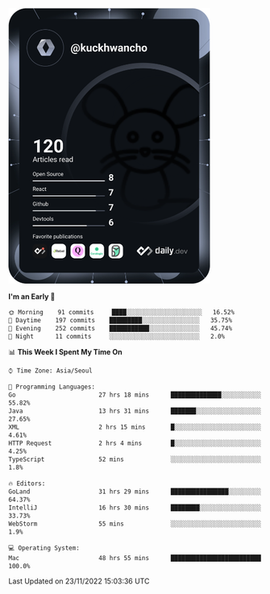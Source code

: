 <a href="https://app.daily.dev/kuckhwancho"><img src="https://github.com/kuckjwi0928/kuckjwi0928/blob/master/devcard.svg" width="400" alt="Kuckjwi Devcard"/></a>

<!--START_SECTION:waka-->
**I'm an Early 🐤** 

```text
🌞 Morning    91 commits     ████░░░░░░░░░░░░░░░░░░░░░   16.52% 
🌆 Daytime    197 commits    █████████░░░░░░░░░░░░░░░░   35.75% 
🌃 Evening    252 commits    ███████████░░░░░░░░░░░░░░   45.74% 
🌙 Night      11 commits     ░░░░░░░░░░░░░░░░░░░░░░░░░   2.0%

```


📊 **This Week I Spent My Time On** 

```text
⌚︎ Time Zone: Asia/Seoul

💬 Programming Languages: 
Go                       27 hrs 18 mins      ██████████████░░░░░░░░░░░   55.82% 
Java                     13 hrs 31 mins      ███████░░░░░░░░░░░░░░░░░░   27.65% 
XML                      2 hrs 15 mins       █░░░░░░░░░░░░░░░░░░░░░░░░   4.61% 
HTTP Request             2 hrs 4 mins        █░░░░░░░░░░░░░░░░░░░░░░░░   4.25% 
TypeScript               52 mins             ░░░░░░░░░░░░░░░░░░░░░░░░░   1.8%

🔥 Editors: 
GoLand                   31 hrs 29 mins      ████████████████░░░░░░░░░   64.37% 
IntelliJ                 16 hrs 30 mins      ████████░░░░░░░░░░░░░░░░░   33.73% 
WebStorm                 55 mins             ░░░░░░░░░░░░░░░░░░░░░░░░░   1.9%

💻 Operating System: 
Mac                      48 hrs 55 mins      █████████████████████████   100.0%

```


 Last Updated on 23/11/2022 15:03:36 UTC
<!--END_SECTION:waka-->
